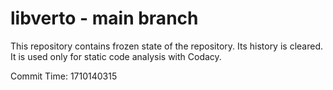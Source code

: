 # libverto - main branch

This repository contains frozen state of the repository.
Its history is cleared. It is used only for static code
analysis with Codacy.

Commit Time: 1710140315